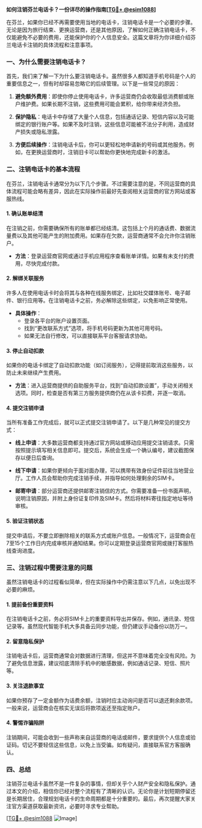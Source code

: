 **如何注销芬兰电话卡？一份详尽的操作指南[[TG💪+ @esim1088](https://t.me/s/esim1088)]**

在芬兰，如果你已经不再需要使用当地的电话卡，注销电话卡是一个必要的步骤。无论是因为旅行结束、更换运营商，还是其他原因，了解如何正确注销电话卡，不仅能避免不必要的费用，还能保护你的个人信息安全。这篇文章将为你详细介绍芬兰电话卡注销的具体流程和注意事项。

### **一、为什么需要注销电话卡？**

首先，我们来了解一下为什么要注销电话卡。虽然很多人都知道手机号码是个人的重要信息之一，但有时却容易忽略它的后续管理。以下是一些常见的原因：

1. **避免额外费用**：即使你停止使用电话卡，许多运营商仍会收取最低消费额或账户维护费。如果长期不注销，这些费用可能会累积，给你带来经济负担。
   
2. **保护隐私**：电话卡中存储了大量个人信息，包括通话记录、短信内容以及可能绑定的银行账户等。如果不及时注销，这些信息可能被不法分子利用，造成财产损失或隐私泄露。

3. **方便后续操作**：注销电话卡后，你可以更轻松地申请新的号码或其他服务。例如，在更换运营商时，注销旧卡可以帮助你更快地完成新卡的激活。

### **二、注销电话卡的基本流程**

在芬兰，注销电话卡通常分为以下几个步骤。不过需要注意的是，不同运营商的具体流程可能会略有差异，因此在实际操作前最好先查阅相关运营商的官方网站或客服热线。

#### **1. 确认账单结清**

在注销之前，你需要确保所有的账单都已经结清。这包括上个月的通话费、数据流量费以及其他可能产生的附加费用。如果存在欠款，运营商通常不会允许你注销账户。

- **方法**：登录运营商官网或通过手机应用程序查看账单详情。如果有未支付的费用，尽快完成付款。

#### **2. 解绑关联服务**

许多人在使用电话卡时会将其与各种在线服务绑定，比如社交媒体账号、电子邮件、银行应用等。在注销电话卡之前，务必解除这些绑定，以免影响正常使用。

- **具体操作**：
  - 登录各平台的账户设置页面。
  - 找到“更改联系方式”选项，将手机号码更新为其他可用号码。
  - 如果无法自行修改，可以直接联系平台客服请求协助。

#### **3. 停止自动扣款**

如果你的电话卡绑定了自动扣款功能（如订阅服务），记得提前取消这些服务，以防止未来继续产生费用。

- **方法**：进入运营商提供的自助服务平台，找到“自动扣款设置”，手动关闭相关选项。同时，检查是否有第三方服务提供商仍在从该卡扣费，并逐一取消。

#### **4. 提交注销申请**

当所有准备工作完成后，就可以正式提交注销申请了。以下是几种常见的提交方式：

- **线上申请**：大多数运营商都支持通过官方网站或移动应用提交注销请求。只需按照提示填写相关信息即可。提交后，系统会生成一个确认编号，建议截图保存以便日后查询。

- **线下申请**：如果你更倾向于面对面办理，可以携带有效身份证件前往当地营业厅。工作人员会帮助你完成注销手续，并指导如何处理剩余的SIM卡。

- **邮寄申请**：部分运营商还提供邮寄注销信的方式。你需要准备一份书面声明，说明注销原因，并附上身份证复印件及SIM卡。然后将材料寄往指定地址等待审核。

#### **5. 验证注销状态**

提交申请后，不要立即删除相关的联系方式或账户信息。一般情况下，运营商会在7至15个工作日内完成审核并通知结果。你可以定期登录运营商官网或拨打客服热线查询进度。

### **三、注销过程中需要注意的问题**

虽然注销电话卡的过程看似简单，但在实际操作中仍需注意以下几点，以免出现不必要的麻烦。

#### **1. 提前备份重要资料**

在注销电话卡之前，务必将SIM卡上的重要资料导出并保存。例如，通讯录、短信记录等。虽然现代智能手机大多具备云同步功能，但仍建议手动备份以防万一。

#### **2. 留意隐私保护**

注销电话卡后，运营商通常会对数据进行清理，但这并不意味着完全没有风险。为了避免信息泄露，建议彻底清除手机中的敏感数据，例如通话记录、短信、照片等。

#### **3. 关注退款事宜**

如果你预存了一定金额作为话费余额，注销时应主动询问是否可以退还剩余款项。一般来说，运营商会在核实无误后将款项返还至指定账户。

#### **4. 警惕诈骗陷阱**

注销期间，可能会收到一些声称来自运营商的电话或邮件，要求提供个人信息或验证码。切记不要轻信这些信息，以免上当受骗。如有疑问，直接联系官方客服确认。

### **四、总结**

注销芬兰电话卡虽然不是一件复杂的事情，但却关乎个人财产安全和隐私保护。通过本文的介绍，相信你已经对整个流程有了清晰的认识。无论你是计划短期停留还是长期居住，合理规划电话卡的生命周期都是十分重要的。最后，再次提醒大家关注官方渠道获取最新资讯，必要时寻求专业帮助。

[[TG💪+ @esim1088](https://t.me/s/esim1088) ![Image](https://i.postimg.cc/4NQfJmqS/Snipaste-2025-05-13-00-14-12.png)]